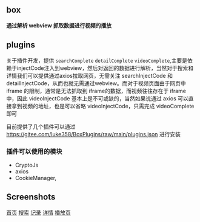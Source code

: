 ## box
<b>通过解析 webview 抓取数据进行视频的播放</b>

## plugins

关于插件开发，提供 `searchComplete` `detailComplete` `videoComplete`,主要是依赖于injectCode注入到webview，然后对返回的数据进行解析，当然对于搜索和详情我们可以提供通过axios拉取网页，无需关注 searchInjectCode 和 detailInjectCode，从而也就无需通过webview。而对于视频页面由于网页中 iframe 的限制，通常是无法抓取到 iframe的数据，而视频往往存在于 iframe 中，因此 videoInjectCode 基本上是不可或缺的，当然如果说通过 axios 可以直接拿到视频的地址，也是可以省略 videoInjectCode，只需完成 videoComplete 即可

目前提供了几个插件可以通过 https://gitee.com/luke358/BoxPlugins/raw/main/plugins.json 进行安装
### 插件可以使用的模块

- CryptoJs
- axios
- CookieManager,


## Screenshots

[首页](/screenshots/home.jpg)
[搜索](/screenshots/search.jpg)
[记录](/screenshots/media.jpg)
[详情](/screenshots/detail.jpg)
[播放页](/screenshots/player.jpg)
